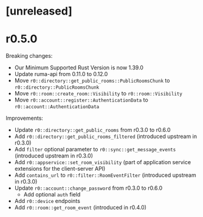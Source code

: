 # [unreleased]

# r0.5.0

Breaking changes:

* Our Minimum Supported Rust Version is now 1.39.0
* Update ruma-api from 0.11.0 to 0.12.0
* Move `r0::directory::get_public_rooms::PublicRoomsChunk` to `r0::directory::PublicRoomsChunk`
* Move `r0::room::create_room::Visibility` to `r0::room::Visibility`
* Move `r0::account::register::AuthenticationData` to `r0::account::AuthenticationData`

Improvements:

* Update `r0::directory::get_public_rooms` from r0.3.0 to r0.6.0
* Add `r0::directory::get_public_rooms_filtered` (introduced upstream in r0.3.0)
* Add `filter` optional parameter to `r0::sync::get_message_events` (introduced upstream in r0.3.0)
* Add `r0::appservice::set_room_visibility` (part of application service extensions for the client-server API)
* Add `contains_url` to `r0::filter::RoomEventFilter` (introduced upstream in r0.3.0)
* Update `r0::account::change_password` from r0.3.0 to r0.6.0
  * Add optional `auth` field
* Add `r0::device` endpoints
* Add `r0::room::get_room_event` (introduced in r0.4.0)
